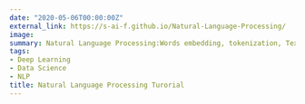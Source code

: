 ```yaml
---
date: "2020-05-06T00:00:00Z"
external_link: https://s-ai-f.github.io/Natural-Language-Processing/
image: 
summary: Natural Language Processing:Words embedding, tokenization, Text classification, Sentiment Analysis, Topic Modeling.
tags: 
- Deep Learning
- Data Science
- NLP
title: Natural Language Processing Turorial
---
```


